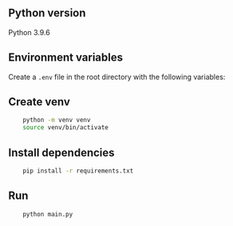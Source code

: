 ## Python version 

Python 3.9.6

## Environment variables

Create a `.env` file in the root directory with the following variables:

## Create venv 
```bash
    python -m venv venv
    source venv/bin/activate
```

## Install dependencies
```bash
    pip install -r requirements.txt
```

## Run
```bash
    python main.py
```
